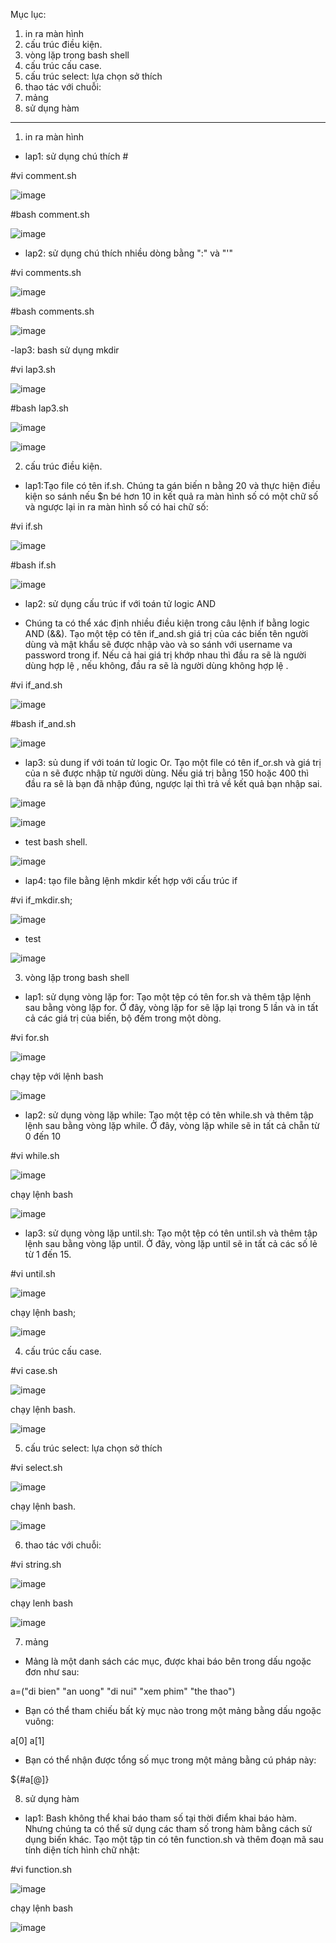 Mục lục:

1. in ra màn hình
2. cấu trúc điều kiện.
3. vòng lặp trong bash shell
4. cấu trúc cấu case.
5. cấu trúc select: lựa chọn sở thích
6. thao tác với chuỗi:
7. mảng
8. sử dụng hàm
-----------------------------------------------------------------------------------
1. in ra màn hình

- lap1: sử dụng chú thích #

#vi comment.sh

![image](https://user-images.githubusercontent.com/95491130/181714743-81e269f2-c1b8-41ea-9fa4-b9bac96f69dd.png)

#bash comment.sh

![image](https://user-images.githubusercontent.com/95491130/181683485-d7f9dd7a-cdac-43a7-a672-195c61a07f40.png)

- lap2: sử dụng chú thích nhiều dòng bằng ":" và "'"

#vi comments.sh

![image](https://user-images.githubusercontent.com/95491130/181714830-5555526d-de52-483f-aba5-afef8d91275c.png)

#bash comments.sh

![image](https://user-images.githubusercontent.com/95491130/181683846-70d161f4-7f42-4cc7-a68a-315bc28b63f0.png)

-lap3: bash sử dụng mkdir

#vi lap3.sh

![image](https://user-images.githubusercontent.com/95491130/181684003-ccfbdd01-4231-41c9-bb69-3bd1daf4adac.png)

#bash lap3.sh

![image](https://user-images.githubusercontent.com/95491130/181684200-7fadb142-a03b-42a3-8598-57807d76dcbb.png)

![image](https://user-images.githubusercontent.com/95491130/181684229-b2b2c1bb-5de1-4d16-ae34-ec9e9d7e4115.png)

2. cấu trúc điều kiện.

- lap1:Tạo file có tên if.sh. Chúng ta gán biến n bằng 20 và thực hiện điều kiện so sánh nếu $n bé hơn 10 in kết quả ra màn hình số có một chữ số và ngược lại in ra màn hình số có hai chữ số:

#vi if.sh

![image](https://user-images.githubusercontent.com/95491130/181699790-789f9420-2aa7-46ed-bb47-2be5f4480788.png)

#bash if.sh

![image](https://user-images.githubusercontent.com/95491130/181712074-9e8dbefb-a72a-4111-8522-7243f1a9a862.png)

- lap2: sử dụng cấu trúc if với toán tử logic AND

- Chúng ta có thể xác định nhiều điều kiện trong câu lệnh if bằng logic AND (&&). Tạo một tệp có tên if_and.sh giá trị của các biến tên người dùng và mật khẩu sẽ được nhập vào và so sánh với username va password trong if. Nếu cả hai giá trị khớp nhau thì đầu ra sẽ là người dùng hợp lệ , nếu không, đầu ra sẽ là người dùng không hợp lệ .

#vi if_and.sh

![image](https://user-images.githubusercontent.com/95491130/181712666-873d391d-c0ac-447b-a524-4b235622b85c.png)

#bash if_and.sh

![image](https://user-images.githubusercontent.com/95491130/181712973-c6774c40-003d-4e60-9f66-0695b16b4b86.png)

- lap3: sủ dung if với toán tử logic Or. Tạo một file có tên if_or.sh và giá trị của n sẽ được nhập từ người dùng. Nếu giá trị bằng 150 hoặc 400 thì đầu ra sẽ là bạn đã nhập đúng, ngược lại thì trả về kết quả bạn nhập sai.

![image](https://user-images.githubusercontent.com/95491130/181713649-41659c2c-d274-4098-a51a-5a9692a375d7.png)

![image](https://user-images.githubusercontent.com/95491130/181713591-c36961be-4f21-496d-ad43-70004dd9b1d5.png)

- test bash shell.

![image](https://user-images.githubusercontent.com/95491130/181714169-1d25187f-2535-442d-9b50-78be788d9360.png)

- lap4: tạo file bằng lệnh mkdir kết hợp với cấu trúc if

#vi if_mkdir.sh;

![image](https://user-images.githubusercontent.com/95491130/181715704-f8d83611-d5a7-44aa-a43c-e6359ee26857.png)

- test 

![image](https://user-images.githubusercontent.com/95491130/181715616-a7c147b0-fbd2-47e4-914c-6538542f2d9d.png)

3. vòng lặp trong bash shell

- lap1: sử dụng vòng lặp for: Tạo một tệp có tên for.sh và thêm tập lệnh sau bằng vòng lặp for. Ở đây, vòng lặp for sẽ lặp lại trong 5 lần và in tất cả các giá trị của biến, bộ đếm trong một dòng.

#vi for.sh

![image](https://user-images.githubusercontent.com/95491130/181716563-4b0fbf77-6ce3-43de-b796-58b548ce0a0f.png)

chạy tệp với lệnh bash

![image](https://user-images.githubusercontent.com/95491130/181716682-2300cad8-01e4-461d-8a12-aa85bc1398f8.png)

- lap2: sử dụng vòng lặp while: Tạo một tệp có tên while.sh và thêm tập lệnh sau bằng vòng lặp while. Ở đây, vòng lặp while sẽ in tất cả chẵn từ 0 đến 10

#vi while.sh

![image](https://user-images.githubusercontent.com/95491130/181718651-c24b6234-180d-4d83-bf3e-5140b7cbc37a.png)

chạy lệnh bash

![image](https://user-images.githubusercontent.com/95491130/181718710-f40794a3-b6b5-45fe-b3ca-6638009ba19e.png)

- lap3: sử dụng vòng lặp until.sh: Tạo một tệp có tên until.sh và thêm tập lệnh sau bằng vòng lặp until. Ở đây, vòng lặp until sẽ in tất cả các số lẻ từ 1 đến 15.

#vi until.sh

![image](https://user-images.githubusercontent.com/95491130/181718966-49e50649-bfd0-44c4-9eee-ec04b3acb0c0.png)

chạy lệnh bash;

![image](https://user-images.githubusercontent.com/95491130/181719078-599eee2c-bc5e-46dd-8e33-384810a7790f.png)

4. cấu trúc cấu case.

#vi case.sh

![image](https://user-images.githubusercontent.com/95491130/181721562-2907f4f9-64a4-451d-b079-3298c228e5ca.png)

chạy lệnh bash.

![image](https://user-images.githubusercontent.com/95491130/181721671-0087574f-e208-4b5f-b80d-2b8bd5d6b131.png)

5. cấu trúc select: lựa chọn sở thích

#vi select.sh

![image](https://user-images.githubusercontent.com/95491130/181723063-e39378a2-a303-47cc-a614-9263c1cad5f8.png)

chạy lệnh bash.

![image](https://user-images.githubusercontent.com/95491130/181723196-37f9587e-b0b2-4f0a-90dd-b905b93afa93.png)

6. thao tác với chuỗi: 

#vi string.sh

![image](https://user-images.githubusercontent.com/95491130/181723891-6dd24a86-c8e8-41b9-87d7-e59def14e308.png)

chạy lenh bash

![image](https://user-images.githubusercontent.com/95491130/181724000-558a1909-18a3-417e-81ca-9d2c0d517fdc.png)

7. mảng

- Mảng là một danh sách các mục, được khai báo bên trong dấu ngoặc đơn như sau:

a=("di bien" "an uong" "di nui" "xem phim" "the thao")

- Bạn có thể tham chiếu bất kỳ mục nào trong một mảng bằng dấu ngoặc vuông:

a[0]
a[1]

-  Bạn có thể nhận được tổng số mục trong một mảng bằng cú pháp này:

${#a[@]}

8. sử dụng hàm

- lap1: Bash không thể khai báo tham số tại thời điểm khai báo hàm. Nhưng chúng ta có thể sử dụng các tham số trong hàm bằng cách sử dụng biến khác. Tạo một tập tin có tên function.sh và thêm đoạn mã sau tính diện tích hình chữ nhật:

#vi function.sh

![image](https://user-images.githubusercontent.com/95491130/181726055-def1d6ce-c117-458b-8888-1aa112a3bcb7.png)

chạy lệnh bash

![image](https://user-images.githubusercontent.com/95491130/181726233-28b8a1ff-7846-4503-8a9f-1cf30eb12d7b.png)








